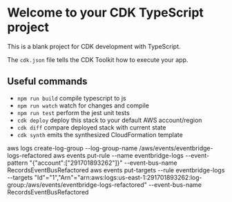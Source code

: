 # Welcome to your CDK TypeScript project

This is a blank project for CDK development with TypeScript.

The `cdk.json` file tells the CDK Toolkit how to execute your app.

## Useful commands

* `npm run build`   compile typescript to js
* `npm run watch`   watch for changes and compile
* `npm run test`    perform the jest unit tests
* `cdk deploy`      deploy this stack to your default AWS account/region
* `cdk diff`        compare deployed stack with current state
* `cdk synth`       emits the synthesized CloudFormation template


aws logs create-log-group --log-group-name /aws/events/eventbridge-logs-refactored
aws events put-rule --name eventbridge-logs --event-pattern "{\"account\":[\"291701893262\"]}" --event-bus-name RecordsEventBusRefactored
aws events put-targets --rule eventbridge-logs --targets "Id"="1","Arn"="arn:aws:logs:us-east-1:291701893262:log-group:/aws/events/eventbridge-logs-refactored" --event-bus-name RecordsEventBusRefactored
